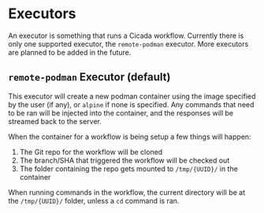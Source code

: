 # Executors

An executor is something that runs a Cicada workflow. Currently there is only one supported
executor, the `remote-podman` executor. More executors are planned to be added in the future.

## `remote-podman` Executor (default)

This executor will create a new podman container using the image specified by the user (if
any), or `alpine` if none is specified. Any commands that need to be ran will be injected into
the container, and the responses will be streamed back to the server.

When the container for a workflow is being setup a few things will happen:

1. The Git repo for the workflow will be cloned
2. The branch/SHA that triggered the workflow will be checked out
3. The folder containing the repo gets mounted to `/tmp/{UUID}/` in the container

When running commands in the workflow, the current directory will be at the `/tmp/{UUID}/`
folder, unless a `cd` command is ran.
